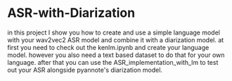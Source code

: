 # ASR-with-Diarization
in this project I show you how to create and use a simple language model with your wav2vec2 ASR model and combine it with a diarization model.
at first you need to check out the kenlm.ipynb and create your language model. however you also need a text based dataset to do that for your own language.
after that you can use the ASR_implementation_with_lm to test out your ASR alongside pyannote's diarization model.
